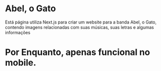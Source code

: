 # Abel, o Gato

Está página utiliza Next.js para criar um website para a banda Abel, o Gato, contendo imagens relacionadas com suas músicas, suas letras e algumas informações

# Por Enquanto, apenas funcional no mobile.
